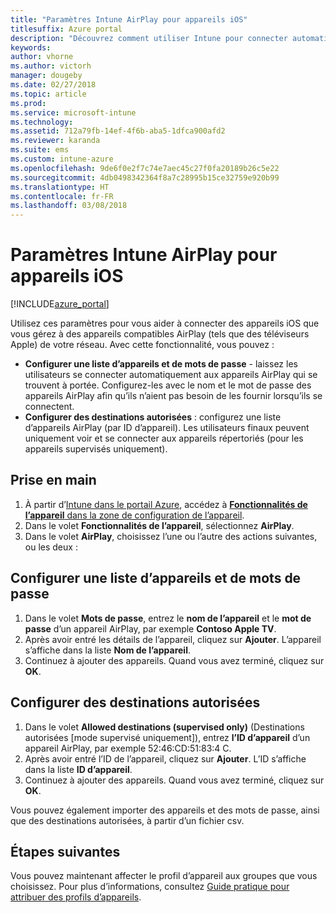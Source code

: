 ```yaml
---
title: "Paramètres Intune AirPlay pour appareils iOS"
titlesuffix: Azure portal
description: "Découvrez comment utiliser Intune pour connecter automatiquement des appareils iOS à des appareils compatibles AirPlay."
keywords: 
author: vhorne
ms.author: victorh
manager: dougeby
ms.date: 02/27/2018
ms.topic: article
ms.prod: 
ms.service: microsoft-intune
ms.technology: 
ms.assetid: 712a79fb-14ef-4f6b-aba5-1dfca900afd2
ms.reviewer: karanda
ms.suite: ems
ms.custom: intune-azure
ms.openlocfilehash: 9de6f0e2f7c74e7aec45c27f0fa20189b26c5e22
ms.sourcegitcommit: 4db0498342364f8a7c28995b15ce32759e920b99
ms.translationtype: HT
ms.contentlocale: fr-FR
ms.lasthandoff: 03/08/2018
---
```

# <a name="intune-airplay-settings-for-ios-devices"></a>Paramètres Intune AirPlay pour appareils iOS

[!INCLUDE[azure_portal](./includes/azure_portal.md)]

Utilisez ces paramètres pour vous aider à connecter des appareils iOS que vous gérez à des appareils compatibles AirPlay (tels que des téléviseurs Apple) de votre réseau.
Avec cette fonctionnalité, vous pouvez :

- **Configurer une liste d’appareils et de mots de passe** - laissez les utilisateurs se connecter automatiquement aux appareils AirPlay qui se trouvent à portée. Configurez-les avec le nom et le mot de passe des appareils AirPlay afin qu’ils n’aient pas besoin de les fournir lorsqu’ils se connectent.
- **Configurer des destinations autorisées** : configurez une liste d’appareils AirPlay (par ID d’appareil). Les utilisateurs finaux peuvent uniquement voir et se connecter aux appareils répertoriés (pour les appareils supervisés uniquement).

## <a name="get-started"></a>Prise en main

1. À partir d’[Intune dans le portail Azure](https://portal.azure.com), accédez à [**Fonctionnalités de l’appareil** dans la zone de configuration de l’appareil](device-features-configure.md). 
1. Dans le volet **Fonctionnalités de l’appareil**, sélectionnez **AirPlay**.
2. Dans le volet **AirPlay**, choisissez l’une ou l’autre des actions suivantes, ou les deux :

## <a name="configure-a-device-and-password-list"></a>Configurer une liste d’appareils et de mots de passe

1. Dans le volet **Mots de passe**, entrez le **nom de l’appareil** et le **mot de passe** d’un appareil AirPlay, par exemple **Contoso Apple TV**.
2. Après avoir entré les détails de l’appareil, cliquez sur **Ajouter**. L’appareil s’affiche dans la liste **Nom de l’appareil**.
3. Continuez à ajouter des appareils. Quand vous avez terminé, cliquez sur **OK**.


## <a name="configure-allowed-destinations"></a>Configurer des destinations autorisées

1. Dans le volet **Allowed destinations (supervised only)** (Destinations autorisées [mode supervisé uniquement]), entrez **l’ID d’appareil** d’un appareil AirPlay, par exemple 52:46:CD:51:83:4 C.
2. Après avoir entré l’ID de l’appareil, cliquez sur **Ajouter**. L’ID s’affiche dans la liste **ID d’appareil**.
3. Continuez à ajouter des appareils. Quand vous avez terminé, cliquez sur **OK**.

Vous pouvez également importer des appareils et des mots de passe, ainsi que des destinations autorisées, à partir d’un fichier csv.


## <a name="next-steps"></a>Étapes suivantes

Vous pouvez maintenant affecter le profil d’appareil aux groupes que vous choisissez. Pour plus d’informations, consultez [Guide pratique pour attribuer des profils d’appareils](device-profile-assign.md).

